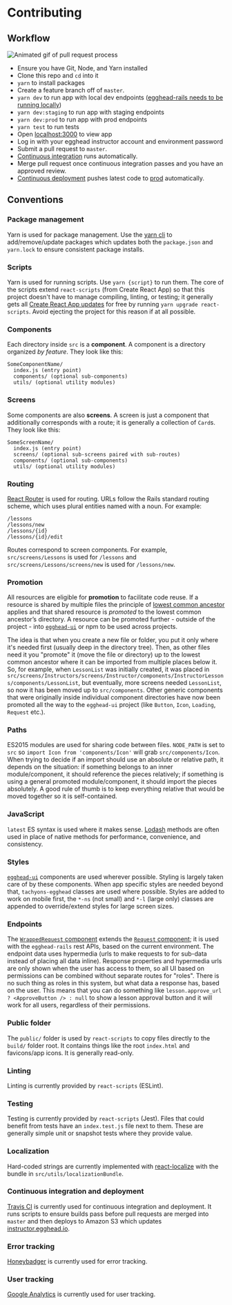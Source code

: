 # Contributing

## Workflow

![Animated gif of pull request process](https://cloud.githubusercontent.com/assets/5497885/20947829/3bd6ce70-bbce-11e6-86a5-9df6e067c8cc.gif)

- Ensure you have Git, Node, and Yarn installed
- Clone this repo and `cd` into it
- `yarn` to install packages
- Create a feature branch off of `master`.
- `yarn dev` to run app with local dev endpoints ([egghead-rails needs to be running locally](https://gist.github.com/trevordmiller/35dcf0a705b8cb610178f18a135ea6e3))
- `yarn dev:staging` to run app with staging endpoints
- `yarn dev:prod` to run app with prod endpoints
- `yarn test` to run tests
- Open [localhost:3000](http://localhost:3000) to view app
- Log in with your egghead instructor account and environment password
- Submit a pull request to `master`.
- [Continuous integration](https://travis-ci.org/eggheadio/egghead-instructor-center) runs automatically.
- Merge pull request once continuous integration passes and you have an approved review.
- [Continuous deployment](https://app.codeship.com/projects/183842) pushes latest code to [prod](https://instructor.egghead.io) automatically.


## Conventions

### Package management

Yarn is used for package management. Use the [yarn cli](https://yarnpkg.com/en/docs/usage) to add/remove/update packages which updates both the `package.json` and `yarn.lock` to ensure consistent package installs. 

### Scripts

Yarn is used for running scripts. Use `yarn {script}` to run them. The core of the scripts extend `react-scripts` (from Create React App) so that this project doesn't have to manage compiling, linting, or testing; it generally gets all [Create React App updates](https://github.com/facebookincubator/create-react-app/releases) for free by running `yarn upgrade react-scripts`. Avoid ejecting the project for this reason if at all possible.

### Components

Each directory inside `src` is a **component**. A component is a directory organized _by feature_. They look like this:

```
SomeComponentName/
  index.js (entry point)
  components/ (optional sub-components)
  utils/ (optional utility modules)
```

### Screens

Some components are also **screens**. A screen is just a component that additionally corresponds with a route; it is generally a collection of `Card`s. They look like this:

```
SomeScreenName/
  index.js (entry point)
  screens/ (optional sub-screens paired with sub-routes)
  components/ (optional sub-components)
  utils/ (optional utility modules)
```

### Routing

[React Router](https://reacttraining.com/react-router/) is used for routing. URLs follow the Rails standard routing scheme, which uses plural entities named with a noun. For example:

```
/lessons
/lessons/new
/lessons/{id}
/lessons/{id}/edit
```

Routes correspond to screen components. For example, `src/screens/Lessons` is used for `/lessons` and `src/screens/Lessons/screens/new` is used for `/lessons/new`.

### Promotion

All resources are eligible for **promotion** to facilitate code reuse. If a resource is shared by multiple files the principle of [lowest common ancestor](https://en.wikipedia.org/wiki/Lowest_common_ancestor) applies and that shared resource is _promoted_ to the lowest common ancestor’s directory. A resource can be promoted further - outside of the project - into [`egghead-ui`](https://styleguide.egghead.io) or npm to be used across projects.

The idea is that when you create a new file or folder, you put it only where it's needed first (usually deep in the directory tree). Then, as other files need it you "promote" it (move the file or directory) up to the lowest common ancestor where it can be imported from multiple places below it. So, for example, when `LessonList` was initially created, it was placed in `src/screens/Instructors/screens/Instructor/components/InstructorLessons/components/LessonList`, but eventually, more screens needed `LessonList`, so now it has been moved up to `src/components`. Other generic components that were originally inside individual component directories have now been promoted all the way to the `egghead-ui` project (like `Button`, `Icon`, `Loading`, `Request` etc.).

### Paths

ES2015 modules are used for sharing code between files. `NODE_PATH` is set to `src` so `import Icon from 'components/Icon'` will grab `src/components/Icon`. When trying to decide if an import should use an absolute or relative path, it depends on the situation: if something belongs to an inner module/component, it should reference the pieces relatively; if something is using a general promoted module/component, it should import the pieces absolutely. A good rule of thumb is to keep everything relative that would be moved together so it is self-contained.

### JavaScript

`latest` ES syntax is used where it makes sense. [Lodash](lodash.com) methods are often used in place of native methods for performance, convenience, and consistency.

### Styles

[`egghead-ui`](https://styleguide.egghead.io) components are used wherever possible. Styling is largely taken care of by these components. When app specific styles are needed beyond that, `tachyons-egghead` classes are used where possible. Styles are added to work on mobile first, the `*-ns` (not small) and `*-l` (large only) classes are appended to override/extend styles for large screen sizes.

### Endpoints

The [`WrappedRequest` component](https://github.com/eggheadio/egghead-instructor-center/blob/master/src/components/WrappedRequest/index.js) extends the [`Request` component](https://styleguide.egghead.io); it is used with the `egghead-rails` rest APIs, based on the current environment. The endpoint data uses hypermedia (urls to make requests to for sub-data instead of placing all data inline). Response properties and hypermedia urls are only shown when the user has access to them, so all UI based on permissions can be combined without separate routes for "roles". There is no such thing as roles in this system, but what data a response has, based on the user. This means that you can do something like `lesson.approve_url ? <ApproveButton /> : null` to show a lesson approval button and it will work for all users, regardless of their permissions.

### Public folder

The `public/` folder is used by `react-scripts` to copy files directly to the `build/` folder root. It contains things like the root `index.html` and favicons/app icons. It is generally read-only.

### Linting

Linting is currently provided by `react-scripts` (ESLint).

### Testing

Testing is currently provided by `react-scripts` (Jest). Files that could benefit from tests have an `index.test.js` file next to them. These are generally simple unit or snapshot tests where they provide value.

### Localization

Hard-coded strings are currently implemented with [react-localize](https://www.npmjs.com/package/react-localize) with the bundle in `src/utils/localizationBundle`.

### Continuous integration and deployment

[Travis CI](https://travis-ci.org/eggheadio/egghead-instructor-center) is currently used for continuous integration and deployment. It runs scripts to ensure builds pass before pull requests are merged into `master` and then deploys to Amazon S3 which updates [instructor.egghead.io](https://instructor.egghead.io).

### Error tracking

[Honeybadger](https://app.honeybadger.io/projects/51180/faults?q=-is%3Aresolved+-is%3Aignored) is currently used for error tracking.

### User tracking

[Google Analytics](https://analytics.google.com/analytics/web/?authuser=1#report/defaultid/a36512724w134681887p138806178/) is currently used for user tracking.
